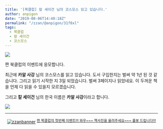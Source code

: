 ```yaml
---
title: '[북클럽] 칼 세이건 님의 코스모스 읽고 있습니다.'
author: anpigon
date: "2019-08-06T14:40:18Z"
permalink: "/zzan/@anpigon/31f8xl"
tags:
  - 북클럽
  - 칼 세이건
  - 코스모스
---
```


![](https://steemitimages.com/600x0/https://files.steempeak.com/file/steempeak/anpigon/v9oWmjSy-KakaoTalk_Photo_2019-08-06-23-28-34.jpeg)

짠 북클럽의 이벤트에 응모합니다.

최근에 **카알 사강** 님의 코스모스를 읽고 있습니다. 도서 구입한지는 벌써 약 1년 된 것 같습니다. 그리고 읽기 시작한 지 3일 되었습니다. 벌써 3페이지나 읽었네요. 이 두꺼운 책을 언제 다 읽을 수 있을지 모르겠습니다. 

그리고 **칼 세이건** 님의 한국 이름은 **카알 사강**이라고 합니다.

![](https://steemitimages.com/300x0/https://files.steempeak.com/file/steempeak/anpigon/EGgZoOaT-1600591.jpg)

***

<center><a href="https://www.steemzzang.com"><img src="https://cdn.steemitimages.com/DQmNRsTCCtzVe8AiEsCEYm35cTAzqeMMLuPCBRuJTiRJqeo/zzanbanner.jpg" alt="zzanbanner" style="margin:0"/></a> 
<sup><a href="https://www.steemzzang.com/zzan/@book.club/2foj4m">짠 북클럽의 첫번째 이벤트!!! 와우~~~ 책사진을 올려주세요~~~ 풀봇 드립니다!!!</a></sup></center>
